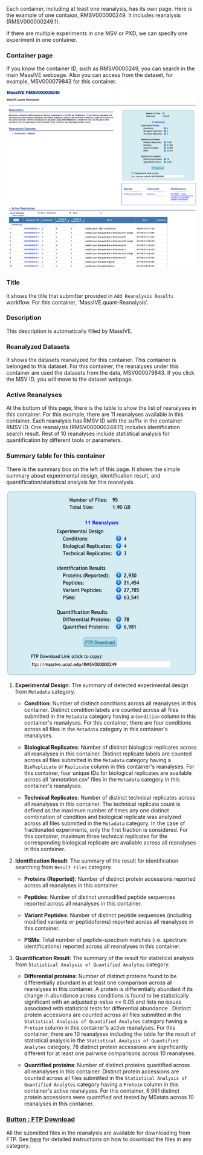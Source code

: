 
Each container, including at least one reanalysis, has its own page. Here is the example of one contaion, RMSV000000249. It includes reanalysis (RMSV000000249.1).

If there are multiple experiments in one MSV or PXD, we can specify one experiment in one container.

### Container page
If you know the container ID, such as RMSV0000249, you can search in the main MassIVE webpage. Also you can access from the dataset, for example, MSV000079843 for this container.

![](img/access_quant_reanalyses/container_webpage.png)


### Title

It shows the title that submitter provided in `Add Reanalysis Results` workflow. For this container, 'MassIVE.quant-Reanalysis'.


### Description

This description is automatically filled by MassIVE.


### Reanalyzed Datasets

It shows the datasets reanalyzed for this container. This container is belonged to this dataset. For this container, the reanalyses under this container are used the datasets from the data, MSV000079843. If you click the MSV ID, you will move to the dataset webpage.


### Active Reanalyses

At the bottom of this page, there is the table to show the list of reanalyses in this container. For this example, there are 11 reanalyses available in this container. Each reanalysis has RMSV ID with the suffix in the container RMSV ID. One reanalysis (RMSV000000249.11) includes identification search result. Rest of 10 reanalyses include statistical analysis for quantification by different tools or parameters.


### Summary table for this container

There is the summary box on the left of this page. It shows the simple summary about experimental design, identification result, and quantification/statistical analysis for this reanalysis.

![](img/access_quant_reanalyses/container_summary_table.png)


1. **Experimental Design**: The summary of detected experimental design from `Metadata` category.

    - **Condition**: Number of distinct conditions across all reanalyses in this container. Distinct condition labels are counted across all files submitted in the `Metadata` category having a `Condition` column in this container's reanalyses. For this container, there are four conditions across all files in the `Metadata` category in this container's reanalyses.

    - **Biological Replicates**: Number of distinct biological replicates across all reanalyses in this container. Distinct replicate labels are counted across all files submitted in the `Metadata` category having a `BioReplicate` or `Replicate` column in this container's reanalyses. For this container, four unique IDs for biological replicates are available across all 'annotation.csv' files in the `Metadata` category in this container's reanalyses.

    - **Technical Replicates**: Number of distinct technical replicates across all reanalyses in this container. The technical replicate count is defined as the maximum number of times any one distinct combination of condition and biological replicate was analyzed across all files submitted in the `Metadata` category. In the case of fractionated experiments, only the first fraction is considered. For this container, maximum three technical replicates for the corresponding biological replicate are available across all reanalyses in this container.

2. **Identification Result**: The summary of the result for identification searching from `Result Files` category.

    - **Proteins (Reported)**: Number of distinct protein accessions reported across all reanalyses in this container.
    
    - **Peptides**: Number of distinct unmodified peptide sequences reported across all reanalyses in this container.
    
    - **Variant Peptides**: Number of distinct peptide sequences (including modified variants or peptidoforms) reported across all reanalyses in this container.
    
    - **PSMs**: Total number of peptide-spectrum matches (i.e. spectrum identifications) reported across all reanalyses in this container.

3. **Quantification Result**: The summary of the result for statistical analysis from `Statistical Analysis of Quantified Analytes` category.

    - **Differential proteins**: Number of distinct proteins found to be differentially abundant in at least one comparison across all reanalyses in this container. A protein is differentially abundant if its change in abundance across conditions is found to be statistically significant with an adjusted p-value <= 0.05 and lists no issues associated with statistical tests for differential abundance . Distinct protein accessions are counted across all files submitted in the `Statistical Analysis of Quantified Analytes` category having a `Protein` column in this container's active reanalyses. For this container, there are 10 reanalyses including the table for the result of statistical analysis in the `Statistical Analysis of Quantified Analytes` category. 78 distinct protein accessions are significantly different for at least one pairwise comparisons across 10 reanalyses.

    - **Quantified proteins**: Number of distinct proteins quantified across all reanalyses in this container. Distinct protein accessions are counted across all files submitted in the `Statistical Analysis of Quantified Analytes` category having a `Protein` column in this container's active reanalyses. For this container, 6,981 distinct protein accessions were quantified and tested by MSstats across 10 reanalyses in this container.
    

### [Button : FTP Download](2_download_files.md)

All the submitted files in the reanalysis are available for downloading from FTP. See [here](2_download_files.md) for detailed instructions on how to download the files in any category.


